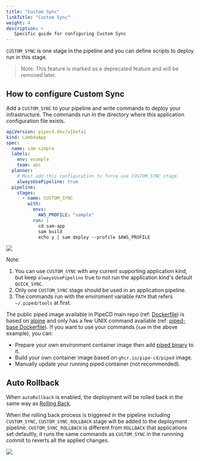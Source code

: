 ```yaml
---
title: "Custom Sync"
linkTitle: "Custom Sync"
weight: 4
description: >
   Specific guide for configuring Custom Sync
---
```


`CUSTOM_SYNC` is one stage in the pipeline and you can define scripts to deploy run in this stage.

> Note: This feature is marked as a deprecated feature and will be removed later.

## How to configure Custom Sync

Add a `CUSTOM_SYNC` to your pipeline and write commands to deploy your infrastructure. 
The commands run in the directory where this application configuration file exists.

```yaml
apiVersion: pipecd.dev/v1beta1
kind: LambdaApp
spec:
  name: sam-simple
  labels:
    env: example
    team: abc
  planner:
    # Must add this configuration to force use CUSTOM_SYNC stage.
    alwaysUsePipeline: true
  pipeline:
    stages:
      - name: CUSTOM_SYNC
        with:
          envs:
            AWS_PROFILE: "sample"
          run: |
            cd sam-app
            sam build
            echo y | sam deploy --profile $AWS_PROFILE
```

![](/images/custom-sync.png)

Note:
1. You can use `CUSTOM_SYNC` with any current supporting application kind, but keep `alwaysUsePipeline` true to not run the application kind's default `QUICK_SYNC`.
2. Only one `CUSTOM_SYNC` stage should be used in an application pipeline.
3. The commands run with the enviroment variable `PATH` that refers `~/.piped/tools` at first.

The public piped image available in PipeCD main repo (ref: [Dockerfile](https://github.com/pipe-cd/pipecd/blob/master/cmd/piped/Dockerfile)) is based on [alpine](https://hub.docker.com/_/alpine/) and only has a few UNIX command available (ref: [piped-base Dockerfile](https://github.com/pipe-cd/pipecd/blob/master/tool/piped-base/Dockerfile)). If you want to use your commands (`sam` in the above example), you can:

- Prepare your own environment container image then add [piped binary](https://github.com/pipe-cd/pipecd/releases) to it.
- Build your own container image based on `ghcr.io/pipe-cd/piped` image.
- Manually update your running piped container (not recommended).

## Auto Rollback

When `autoRollback` is enabled, the deployment will be rolled back in the same way as [Rolling Back](../../rolling-back-a-deployment).

When the rolling back process is triggered in the pipeline including `CUSTOM_SYNC`, `CUSTOM_SYNC_ROLLBACK` stage will be added to the deployment pipeline.
`CUSTOM_SYNC_ROLLBACK` is different from `ROLLBACK` that applications set defaultly, it runs the same commands as `CUSTOM_SYNC` in the runnning commit to reverts all the applied changes.

![](/images/custom-sync-rollback.png)
